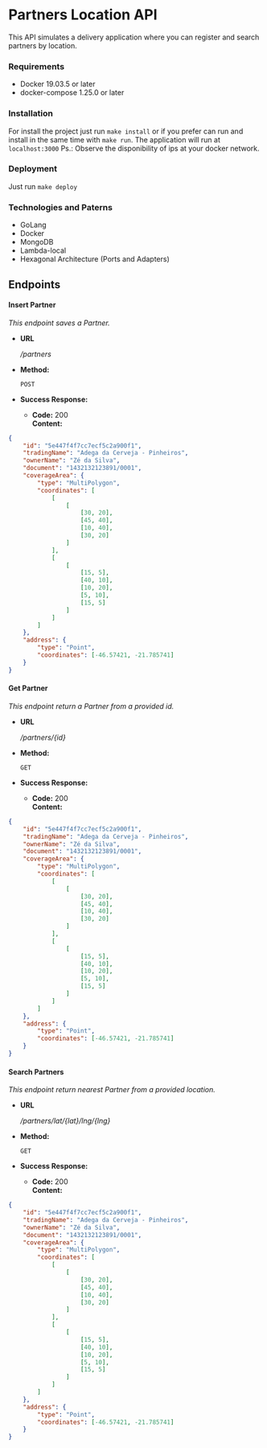 # Partners Location API
This API simulates a delivery application where you can register and search partners by location.

### Requirements
* Docker 19.03.5 or later
* docker-compose 1.25.0 or later

### Installation
For install the project just run ``make install`` or if you prefer can run and install in the same time with ``make run``.
The application will run at ``localhost:3000``
Ps.: Observe the disponibility of ips at your docker network.

### Deployment

Just run ``make deploy``

### Technologies and Paterns

* GoLang
* Docker 
* MongoDB
* Lambda-local
* Hexagonal Architecture (Ports and Adapters)

Endpoints
---
#### Insert Partner

  _This endpoint saves a Partner._

* **URL**

  _/partners_

* **Method:**

  `POST`

* **Success Response:**

  * **Code:** 200 <br />
    **Content:** 
```json
{
	"id": "5e447f4f7cc7ecf5c2a900f1",
	"tradingName": "Adega da Cerveja - Pinheiros",
	"ownerName": "Zé da Silva",
	"document": "1432132123891/0001",
	"coverageArea": {
		"type": "MultiPolygon",
		"coordinates": [
			[
				[
					[30, 20],
					[45, 40],
					[10, 40],
					[30, 20]
				]
			],
			[
				[
					[15, 5],
					[40, 10],
					[10, 20],
					[5, 10],
					[15, 5]
				]
			]
		]
	},
	"address": {
		"type": "Point",
		"coordinates": [-46.57421, -21.785741]
	}
}
```
#### Get Partner

  _This endpoint return a Partner from a provided id._

* **URL**

  _/partners/{id}_

* **Method:**

  `GET`

* **Success Response:**

  * **Code:** 200 <br />
    **Content:** 
```json
{
	"id": "5e447f4f7cc7ecf5c2a900f1",
	"tradingName": "Adega da Cerveja - Pinheiros",
	"ownerName": "Zé da Silva",
	"document": "1432132123891/0001",
	"coverageArea": {
		"type": "MultiPolygon",
		"coordinates": [
			[
				[
					[30, 20],
					[45, 40],
					[10, 40],
					[30, 20]
				]
			],
			[
				[
					[15, 5],
					[40, 10],
					[10, 20],
					[5, 10],
					[15, 5]
				]
			]
		]
	},
	"address": {
		"type": "Point",
		"coordinates": [-46.57421, -21.785741]
	}
}
```
#### Search Partners

  _This endpoint return nearest Partner from a provided location._

* **URL**

  _/partners/lat/{lat}/lng/{lng}_

* **Method:**

  `GET`

* **Success Response:**

  * **Code:** 200 <br />
    **Content:** 
```json
{
	"id": "5e447f4f7cc7ecf5c2a900f1",
	"tradingName": "Adega da Cerveja - Pinheiros",
	"ownerName": "Zé da Silva",
	"document": "1432132123891/0001",
	"coverageArea": {
		"type": "MultiPolygon",
		"coordinates": [
			[
				[
					[30, 20],
					[45, 40],
					[10, 40],
					[30, 20]
				]
			],
			[
				[
					[15, 5],
					[40, 10],
					[10, 20],
					[5, 10],
					[15, 5]
				]
			]
		]
	},
	"address": {
		"type": "Point",
		"coordinates": [-46.57421, -21.785741]
	}
}
```

